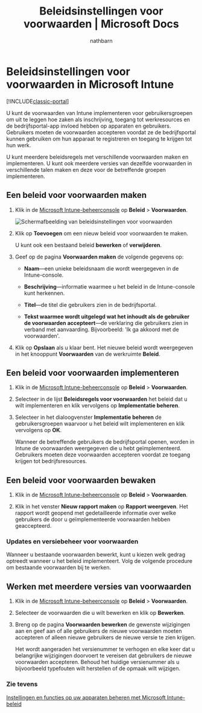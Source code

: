 ﻿---
title: Beleidsinstellingen voor voorwaarden | Microsoft Docs
description: U kunt de voorwaarden van Intune implementeren voor gebruikersgroepen om uit te leggen hoe zaken als inschrijving, toegang tot werkresources en het gebruik van de bedrijfsportal-app invloed hebben op apparaten en gebruikers.
keywords: 
author: nathbarn
ms.author: nathbarn
manager: angrobe
ms.date: 07/11/2016
ms.topic: article
ms.prod: 
ms.service: microsoft-intune
ms.technology: 
ms.assetid: 6edf0ac1-4f46-4543-a9e5-f484ac37e9a5
ms.reviewer: heenamac
ms.suite: ems
ms.custom: intune-classic
translationtype: Human Translation
ms.sourcegitcommit: 8b2bd3ecba0b597bc742ea08872ffe8fc58155cf
ms.openlocfilehash: 177485a0b09a2b0213a293914799a34a3bfa1136
ms.lasthandoff: 04/24/2017


---

# <a name="terms-and-condition-policy-settings-in-microsoft-intune"></a>Beleidsinstellingen voor voorwaarden in Microsoft Intune

[!INCLUDE[classic-portal](../includes/classic-portal.md)]

U kunt de voorwaarden van Intune implementeren voor gebruikersgroepen om uit te leggen hoe zaken als inschrijving, toegang tot werkresources en de bedrijfsportal-app invloed hebben op apparaten en gebruikers. Gebruikers moeten de voorwaarden accepteren voordat ze de bedrijfsportal kunnen gebruiken om hun apparaat te registreren en toegang te krijgen tot hun werk.

U kunt meerdere beleidsregels met verschillende voorwaarden maken en implementeren. U kunt ook meerdere versies van dezelfde voorwaarden in verschillende talen maken en deze voor de betreffende groepen implementeren.

## <a name="create-a-terms-and-conditions-policy"></a>Een beleid voor voorwaarden maken

1.  Klik in de [Microsoft Intune-beheerconsole](https://manage.microsoft.com) op **Beleid** &gt; **Voorwaarden**.

    ![Schermafbeelding van beleidsinstellingen voor voorwaarden](./media/pol-sa-terms-conditions.png)

2.  Klik op **Toevoegen** om een nieuw beleid voor voorwaarden te maken.

    U kunt ook een bestaand beleid **bewerken** of **verwijderen**.

3.  Geef op de pagina **Voorwaarden maken** de volgende gegevens op:

    -   **Naam**&mdash;een unieke beleidsnaam die wordt weergegeven in de Intune-console.

    -   **Beschrijving**&mdash;informatie waarmee u het beleid in de Intune-console kunt herkennen.

    -   **Titel**&mdash;de titel die gebruikers zien in de bedrijfsportal.

    -   **Tekst waarmee wordt uitgelegd wat het inhoudt als de gebruiker de voorwaarden accepteert**&mdash;de verklaring die gebruikers zien in verband met aanvaarding. Bijvoorbeeld: 'Ik ga akkoord met de voorwaarden'.

4.  Klik op **Opslaan** als u klaar bent. Het nieuwe beleid wordt weergegeven in het knooppunt **Voorwaarden** van de werkruimte **Beleid**.

## <a name="deploy-a-terms-and-conditions-policy"></a>Een beleid voor voorwaarden implementeren

1.  Klik in de [Microsoft Intune-beheerconsole](https://manage.microsoft.com) op **Beleid** &gt; **Voorwaarden**.

2.  Selecteer in de lijst **Beleidsregels voor voorwaarden** het beleid dat u wilt implementeren en klik vervolgens op **Implementatie beheren**.

3.  Selecteer in het dialoogvenster **Implementatie beheren** de gebruikersgroepen waarvoor u het beleid wilt implementeren en klik vervolgens op **OK**.

    Wanneer de betreffende gebruikers de bedrijfsportal openen, worden in Intune de voorwaarden weergegeven die u hebt geïmplementeerd. Gebruikers moeten deze voorwaarden accepteren voordat ze toegang krijgen tot bedrijfsresources.

## <a name="monitor-a-terms-and-conditions-policy"></a>Een beleid voor voorwaarden bewaken

1.  Klik in de [Microsoft Intune-beheerconsole](https://manage.microsoft.com) op **Beleid** &gt; **Voorwaarden**.

2.  Klik in het venster **Nieuw rapport maken** op **Rapport weergeven**. Het rapport wordt geopend met gedetailleerde informatie over welke gebruikers de door u geïmplementeerde voorwaarden hebben geaccepteerd.

### <a name="updates-and-version-control-for-terms-and-conditions"></a>Updates en versiebeheer voor voorwaarden
Wanneer u bestaande voorwaarden bewerkt, kunt u kiezen welk gedrag optreedt wanneer u het beleid implementeert. Volg de volgende procedure om bestaande voorwaarden bij te werken.

## <a name="work-with-multiple-versions-of-terms-and-conditions"></a>Werken met meerdere versies van voorwaarden

1.  Klik in de [Microsoft Intune-beheerconsole](https://manage.microsoft.com) op **Beleid** &gt; **Voorwaarden**.

2.  Selecteer de voorwaarden die u wilt bewerken en klik op **Bewerken**.

3.  Breng op de pagina **Voorwaarden bewerken** de gewenste wijzigingen aan en geef aan of alle gebruikers de nieuwe voorwaarden moeten accepteren of alleen nieuwe gebruikers de nieuwe versie te zien krijgen.

    Het wordt aangeraden het versienummer te verhogen en elke keer dat u belangrijke wijzigingen doorvoert te vereisen dat gebruikers de nieuwe voorwaarden accepteren. Behoud het huidige versienummer als u bijvoorbeeld typefouten wilt herstellen of de opmaak wilt wijzigen.

### <a name="see-also"></a>Zie tevens
[Instellingen en functies op uw apparaten beheren met Microsoft Intune-beleid](manage-settings-and-features-on-your-devices-with-microsoft-intune-policies.md)

